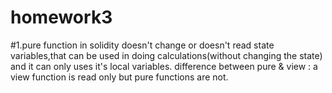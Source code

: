 # homework3
#1.pure function in solidity doesn't change or doesn't read state variables,that can be used in doing calculations(without changing the state) and it can only uses it's local variables.
difference between pure & view :
a view function is read only but pure functions are not.

